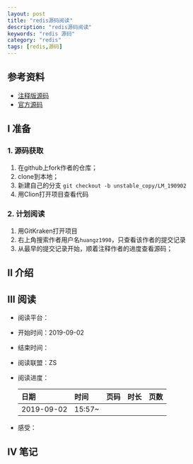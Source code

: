 ```yaml
---
layout: post
title: "redis源码阅读"
description: "redis源码阅读"
keywords: "redis 源码"
category: "redis"
tags: [redis,源码]
---
```


## 参考资料
- [注释版源码](https://github.com/mgOrely/redis-3.0-annotated)
- [官方源码](https://github.com/mgOrely/redis)
 
## I 准备
### 1. 源码获取
1. 在github上fork作者的仓库；
2. clone到本地；
3. 新建自己的分支
`git checkout -b unstable_copy/LM_190902`
4. 用Clion打开项目查看代码

### 2. 计划阅读
1. 用GitKraken打开项目
2. 右上角搜索作者用户名`huangz1990`，只查看该作者的提交记录
3. 从最早的提交记录开始，顺着注释作者的进度查看源码；




## II 介绍




## III 阅读
* 阅读平台：
* 开始时间：2019-09-02
* 结束时间：
* 阅读联盟：ZS
* 阅读进度：
    
    |日期|时间|页码|时长|页数|
    |:---|:---|:---|:---|:---|
    |2019-09-02|15:57~||||

* 感受：


## IV 笔记
